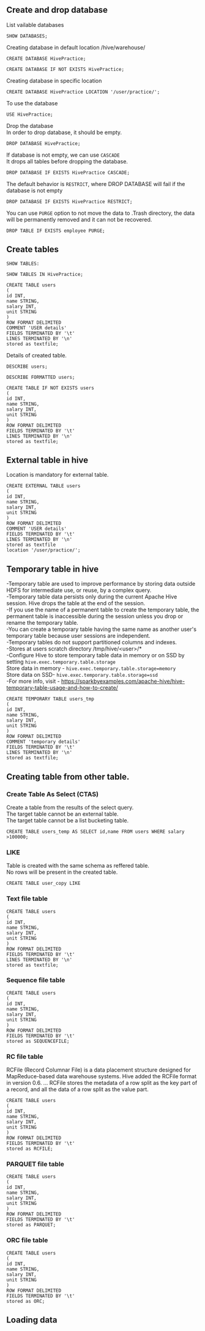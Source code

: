 ## Create and drop database 
List vailable databases
```
SHOW DATABASES;
```
Creating database in default location /hive/warehouse/
```
CREATE DATABASE HivePractice;
```
```
CREATE DATABASE IF NOT EXISTS HivePractice;
```

Creating database in specific location
```
CREATE DATABASE HivePractice LOCATION '/user/practice/';
```
To use the database
```
USE HivePractice;
```
Drop the database<br>
In order to drop database, it should be empty.
```
DROP DATABASE HivePractice;
```
If database is not empty, we can use `CASCADE`<br>
It drops all tables before dropping the database.
```
DROP DATABASE IF EXISTS HivePractice CASCADE;
```
The default behavior is `RESTRICT`, where DROP DATABASE will fail if the database is not empty
```
DROP DATABASE IF EXISTS HivePractice RESTRICT;
```

You can use `PURGE` option to not move the data to .Trash directory, the data will be permanently removed and it can not be recovered.
```
DROP TABLE IF EXISTS employee PURGE;
```

## Create tables
```
SHOW TABLES:
```
```
SHOW TABLES IN HivePractice;
```

```
CREATE TABLE users 
(
id INT,
name STRING,
salary INT,
unit STRING
)
ROW FORMAT DELIMITED
COMMENT 'USER details'
FIELDS TERMINATED BY '\t'
LINES TERMINATED BY '\n'
stored as textfile;
```
Details of created table.
```
DESCRIBE users;
```

```
DESCRIBE FORMATTED users;
```

```
CREATE TABLE IF NOT EXISTS users 
(
id INT,
name STRING,
salary INT,
unit STRING
)
ROW FORMAT DELIMITED
FIELDS TERMINATED BY '\t'
LINES TERMINATED BY '\n'
stored as textfile;
```

## External table in hive
Location is mandatory for external table.
```
CREATE EXTERNAL TABLE users 
(
id INT,
name STRING,
salary INT,
unit STRING
)
ROW FORMAT DELIMITED
COMMENT 'USER details'
FIELDS TERMINATED BY '\t'
LINES TERMINATED BY '\n'
stored as textfile
location '/user/practice/';
```

## Temporary table in hive
-Temporary table are used to improve performance by storing data outside HDFS for intermediate use, or reuse, by a complex query.<br>
-Temporary table data persists only during the current Apache Hive session. Hive drops the table at the end of the session. <br>
-If you use the name of a permanent table to create the temporary table, the permanent table is inaccessible during the session unless you drop or rename the temporary table.<br>
-You can create a temporary table having the same name as another user's temporary table because user sessions are independent.<br> 
-Temporary tables do not support partitioned columns and indexes.<br>
-Stores at users scratch directory /tmp/hive/\<user>/* <br>
-Configure Hive to store temporary table data in memory or on SSD by setting `hive.exec.temporary.table.storage`<br>
Store data in memory - `hive.exec.temporary.table.storage=memory`<br>
Store data on SSD- `hive.exec.temporary.table.storage=ssd`<br>
-For more info, visit - https://sparkbyexamples.com/apache-hive/hive-temporary-table-usage-and-how-to-create/

```
CREATE TEMPORARY TABLE users_tmp 
(
id INT,
name STRING,
salary INT,
unit STRING
)
ROW FORMAT DELIMITED
COMMENT 'temporary details'
FIELDS TERMINATED BY '\t'
LINES TERMINATED BY '\n'
stored as textfile;
```
## Creating table from other table.

### Create Table As Select (CTAS)
Create a table from the results of the select query.<br>
The target table cannot be an external table.<br>
The target table cannot be a list bucketing table.<br>

```
CREATE TABLE users_temp AS SELECT id,name FROM users WHERE salary >100000;
```

### LIKE
Table is created with the same schema as reffered table.<br> No rows will be present in the created table.
```
CREATE TABLE user_copy LIKE
```

### Text file table
```
CREATE TABLE users 
(
id INT,
name STRING,
salary INT,
unit STRING
)
ROW FORMAT DELIMITED
FIELDS TERMINATED BY '\t'
LINES TERMINATED BY '\n'
stored as textfile;
```

### Sequence file table
```
CREATE TABLE users
(
id INT,
name STRING,
salary INT,
unit STRING
)
ROW FORMAT DELIMITED
FIELDS TERMINATED BY '\t'
stored as SEQUENCEFILE;
```

### RC file table
RCFile (Record Columnar File) is a data placement structure designed for MapReduce-based data warehouse systems. Hive added the RCFile format in version 0.6. ... RCFile stores the metadata of a row split as the key part of a record, and all the data of a row split as the value part.
```
CREATE TABLE users
(
id INT,
name STRING,
salary INT,
unit STRING
)
ROW FORMAT DELIMITED
FIELDS TERMINATED BY '\t'
stored as RCFILE;
```
### PARQUET file table
```
CREATE TABLE users
(
id INT,
name STRING,
salary INT,
unit STRING
)
ROW FORMAT DELIMITED
FIELDS TERMINATED BY '\t'
stored as PARQUET;
```

### ORC file table
```
CREATE TABLE users
(
id INT,
name STRING,
salary INT,
unit STRING
)
ROW FORMAT DELIMITED
FIELDS TERMINATED BY '\t'
stored as ORC;
```

## Loading data
